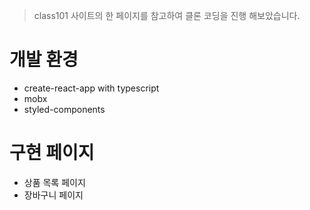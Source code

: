 > class101 사이트의 한 페이지를 참고하여 클론 코딩을 진행 해보았습니다.

# 개발 환경

- create-react-app with typescript
- mobx
- styled-components

# 구현 페이지

- 상품 목록 페이지
- 장바구니 페이지
